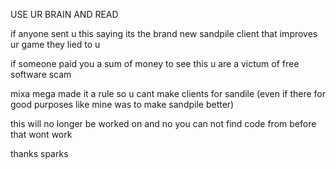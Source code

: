 USE UR BRAIN AND READ

if anyone sent u this saying its the brand new sandpile client that improves ur game they lied to u

if someone paid you a sum of money to see this u are a victum of free software scam

mixa mega made it a rule so u cant make clients for sandile (even if there for good purposes like mine was to make sandpile better)

this will no longer be worked on and no you can not find code from before that wont work

thanks
sparks
